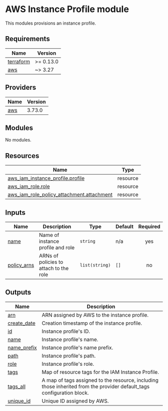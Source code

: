 # AWS Instance Profile module

This modules provisions an instance profile.

<!-- BEGINNING OF PRE-COMMIT-TERRAFORM DOCS HOOK -->
## Requirements

| Name | Version |
|------|---------|
| <a name="requirement_terraform"></a> [terraform](#requirement\_terraform) | >= 0.13.0 |
| <a name="requirement_aws"></a> [aws](#requirement\_aws) | ~> 3.27 |

## Providers

| Name | Version |
|------|---------|
| <a name="provider_aws"></a> [aws](#provider\_aws) | 3.73.0 |

## Modules

No modules.

## Resources

| Name | Type |
|------|------|
| [aws_iam_instance_profile.profile](https://registry.terraform.io/providers/hashicorp/aws/latest/docs/resources/iam_instance_profile) | resource |
| [aws_iam_role.role](https://registry.terraform.io/providers/hashicorp/aws/latest/docs/resources/iam_role) | resource |
| [aws_iam_role_policy_attachment.attachment](https://registry.terraform.io/providers/hashicorp/aws/latest/docs/resources/iam_role_policy_attachment) | resource |

## Inputs

| Name | Description | Type | Default | Required |
|------|-------------|------|---------|:--------:|
| <a name="input_name"></a> [name](#input\_name) | Name of instance profile and role | `string` | n/a | yes |
| <a name="input_policy_arns"></a> [policy\_arns](#input\_policy\_arns) | ARNs of policies to attach to the role | `list(string)` | `[]` | no |

## Outputs

| Name | Description |
|------|-------------|
| <a name="output_arn"></a> [arn](#output\_arn) | ARN assigned by AWS to the instance profile. |
| <a name="output_create_date"></a> [create\_date](#output\_create\_date) | Creation timestamp of the instance profile. |
| <a name="output_id"></a> [id](#output\_id) | Instance profile's ID. |
| <a name="output_name"></a> [name](#output\_name) | Instance profile's name. |
| <a name="output_name_prefix"></a> [name\_prefix](#output\_name\_prefix) | Instance profile's name prefix. |
| <a name="output_path"></a> [path](#output\_path) | Instance profile's path. |
| <a name="output_role"></a> [role](#output\_role) | Instance profile's role. |
| <a name="output_tags"></a> [tags](#output\_tags) | Map of resource tags for the IAM Instance Profile. |
| <a name="output_tags_all"></a> [tags\_all](#output\_tags\_all) | A map of tags assigned to the resource, including those inherited from the provider default\_tags configuration block. |
| <a name="output_unique_id"></a> [unique\_id](#output\_unique\_id) | Unique ID assigned by AWS. |
<!-- END OF PRE-COMMIT-TERRAFORM DOCS HOOK -->
    
